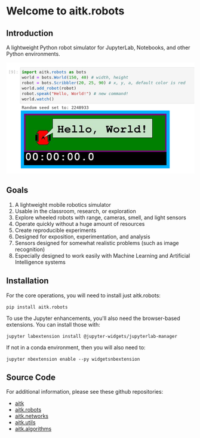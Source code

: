 # Welcome to aitk.robots

## Introduction

A lightweight Python robot simulator for JupyterLab, Notebooks,
and other Python environments.

<img src="images/hello-world.png"></img>

## Goals

1. A lightweight mobile robotics simulator
2. Usable in the classroom, research, or exploration
3. Explore wheeled robots with range, cameras, smell, and light sensors
4. Operate quickly without a huge amount of resources
5. Create reproducible experiments
6. Designed for exposition, experimentation, and analysis
7. Sensors designed for somewhat realistic problems (such as image recognition)
8. Especially designed to work easily with Machine Learning and Artificial Intelligence systems

## Installation

For the core operations, you will need to install just aitk.robots:

```shell
pip install aitk.robots
```

To use the Jupyter enhancements, you'll also need the browser-based
extensions. You can install those with:

```
jupyter labextension install @jupyter-widgets/jupyterlab-manager
```

If not in a conda environment, then you will also need to:

```
jupyter nbextension enable --py widgetsnbextension
```

## Source Code

For additional information, please see these github repositories:

* [aitk](https://github.com/ArtificialIntelligenceToolkit/aitk)
* [aitk.robots](https://github.com/ArtificialIntelligenceToolkit/aitk.robots)
* [aitk.networks](https://github.com/ArtificialIntelligenceToolkit/aitk.networks)
* [aitk.utils](https://github.com/ArtificialIntelligenceToolkit/aitk.utils)
* [aitk.algorithms](https://github.com/ArtificialIntelligenceToolkit/aitk.algorithms)

